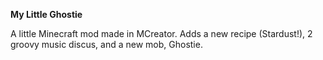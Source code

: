 **My Little Ghostie**

A little Minecraft mod made in MCreator. Adds a new recipe (Stardust!), 2 groovy music discus, and a new mob, Ghostie.
